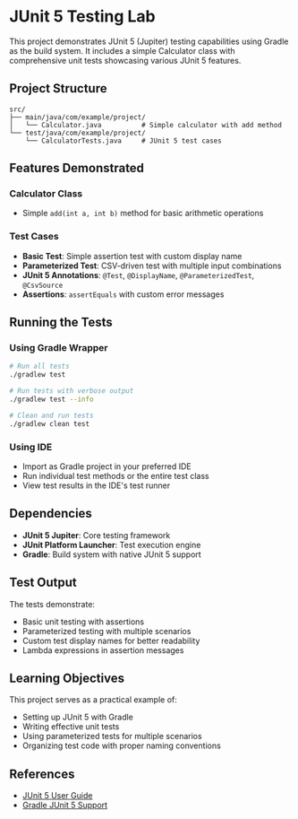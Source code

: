 # JUnit 5 Testing Lab

This project demonstrates JUnit 5 (Jupiter) testing capabilities using Gradle as the build system. It includes a simple Calculator class with comprehensive unit tests showcasing various JUnit 5 features.

## Project Structure

```
src/
├── main/java/com/example/project/
│   └── Calculator.java          # Simple calculator with add method
└── test/java/com/example/project/
    └── CalculatorTests.java     # JUnit 5 test cases
```

## Features Demonstrated

### Calculator Class
- Simple `add(int a, int b)` method for basic arithmetic operations

### Test Cases
- **Basic Test**: Simple assertion test with custom display name
- **Parameterized Test**: CSV-driven test with multiple input combinations
- **JUnit 5 Annotations**: `@Test`, `@DisplayName`, `@ParameterizedTest`, `@CsvSource`
- **Assertions**: `assertEquals` with custom error messages

## Running the Tests

### Using Gradle Wrapper
```bash
# Run all tests
./gradlew test

# Run tests with verbose output
./gradlew test --info

# Clean and run tests
./gradlew clean test
```

### Using IDE
- Import as Gradle project in your preferred IDE
- Run individual test methods or the entire test class
- View test results in the IDE's test runner

## Dependencies

- **JUnit 5 Jupiter**: Core testing framework
- **JUnit Platform Launcher**: Test execution engine
- **Gradle**: Build system with native JUnit 5 support

## Test Output

The tests demonstrate:
- Basic unit testing with assertions
- Parameterized testing with multiple scenarios
- Custom test display names for better readability
- Lambda expressions in assertion messages

## Learning Objectives

This project serves as a practical example of:
- Setting up JUnit 5 with Gradle
- Writing effective unit tests
- Using parameterized tests for multiple scenarios
- Organizing test code with proper naming conventions

## References

- [JUnit 5 User Guide](https://junit.org/junit5/docs/current/user-guide/)
- [Gradle JUnit 5 Support](https://docs.gradle.org/current/userguide/java_testing.html#using_junit5)
